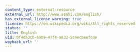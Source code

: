 ```yaml
---
content_type: external-resource
external_url: http://www.asahi.com/english/
has_external_license_warning: true
license: https://en.wikipedia.org/wiki/All_rights_reserved
status: ''
title: English
uid: bf4d53cb-69b9-47f4-a633-5c4ecbeefcde
wayback_url: ''
---
```

